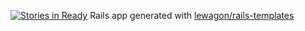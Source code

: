 [![Stories in Ready](https://badge.waffle.io/paulchavinier/takeawaytrips.png?label=ready&title=Ready)](https://waffle.io/paulchavinier/takeawaytrips)
Rails app generated with [lewagon/rails-templates](https://github.com/lewagon/rails-templates)
